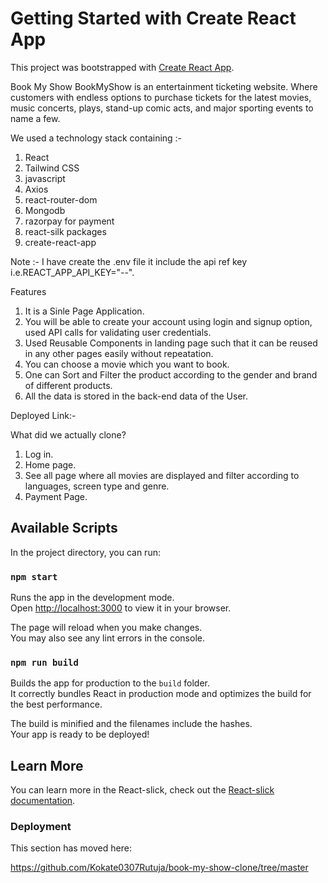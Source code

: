 # Getting Started with Create React App

This project was bootstrapped with [Create React App](https://github.com/book-my-show-clone).



Book My Show
BookMyShow is an entertainment ticketing website. Where customers with endless options to purchase tickets for the latest movies, music concerts, plays, stand-up comic acts, and major sporting events to name a few.

We used a technology stack containing :-
1.	React
2.	Tailwind CSS
3.  javascript
4.	Axios
5.	react-router-dom
6.  Mongodb
7.	razorpay for payment
8.	react-silk packages
9.  create-react-app


Note :-
I have create the .env file it include the api ref key
i.e.REACT_APP_API_KEY="--".


Features
1.	It is a Sinle Page Application.
2.	You will be able to create your account using login and signup option, used API calls for validating user credentials.
3.	Used Reusable Components in landing page such that it can be reused in any other pages easily without repeatation.
4.	You can choose a movie which you want to book.
5.	One can Sort and Filter the product according to the gender and brand of different products.
6.	All the data is stored in the back-end data of the User.


Deployed Link:-

What did we actually clone?
1.	Log in.
2.	Home page.
3.	See all page where all movies are displayed and filter according to languages, screen type and genre.
4.	Payment Page.



## Available Scripts

In the project directory, you can run:

### `npm start`

Runs the app in the development mode.\
Open [http://localhost:3000](http://localhost:3000) to view it in your browser.

The page will reload when you make changes.\
You may also see any lint errors in the console.


### `npm run build`

Builds the app for production to the `build` folder.\
It correctly bundles React in production mode and optimizes the build for the best performance.

The build is minified and the filenames include the hashes.\
Your app is ready to be deployed!


## Learn More
You can learn more in the React-slick, check out the [React-slick documentation](https://react-siick.com/docs/getting-started).

### Deployment

This section has moved here: 

https://github.com/Kokate0307Rutuja/book-my-show-clone/tree/master
